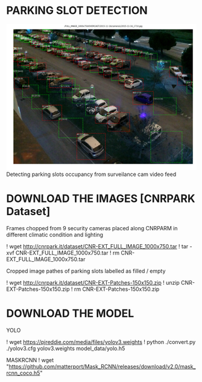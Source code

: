 # PARKING SLOT DETECTION
![Detection Parking Slots](assets/carslots.png)
Detecting parking slots occupancy from surveilance cam video feed

# DOWNLOAD THE IMAGES [CNRPARK Dataset]
Frames chopped from 9 security cameras placed along CNRPARM in different climatic condition and lighting

! wget http://cnrpark.it/dataset/CNR-EXT_FULL_IMAGE_1000x750.tar
! tar -xvf  CNR-EXT_FULL_IMAGE_1000x750.tar
! rm CNR-EXT_FULL_IMAGE_1000x750.tar


Cropped image pathes of parking slots labelled as filled / empty 

! wget http://cnrpark.it/dataset/CNR-EXT-Patches-150x150.zip
! unzip CNR-EXT-Patches-150x150.zip
! rm CNR-EXT-Patches-150x150.zip



# DOWNLOAD THE MODEL

YOLO

! wget https://pjreddie.com/media/files/yolov3.weights
! python ./convert.py ./yolov3.cfg yolov3.weights model_data/yolo.h5


MASKRCNN
! wget "https://github.com/matterport/Mask_RCNN/releases/download/v2.0/mask_rcnn_coco.h5"

